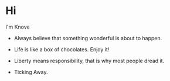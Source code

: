 # Hi

I'm Knove

- Always believe that something wonderful is about to happen.

- Life is like a box of chocolates. Enjoy it!

- Liberty means responsibility, that is why most people dread it.

- Ticking Away.
